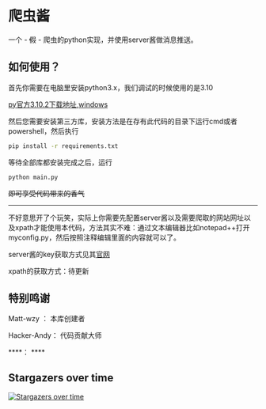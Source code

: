 # 爬虫酱

一个 - ~~假~~ - 爬虫的python实现，并使用server酱做消息推送。

## 如何使用？

首先你需要在电脑里安装python3.x，我们调试的时候使用的是3.10

[py官方3.10.2下载地址,windows](https://www.python.org/ftp/python/3.10.2/python-3.10.2-amd64.exe)

然后您需要安装第三方库，安装方法是在存有此代码的目录下运行cmd或者powershell，然后执行

```bash
pip install -r requirements.txt 
```

等待全部库都安装完成之后，运行

```bash
python main.py
```

~~即可享受代码带来的香气~~

------

不好意思开了个玩笑，实际上你需要先配置server酱以及需要爬取的网站网址以及xpath才能使用本代码，方法其实不难：通过文本编辑器比如notepad++打开myconfig.py，然后按照注释编辑里面的内容就可以了。

server酱的key获取方式见其[官网](https://sct.ftqq.com/sendkey)

xpath的获取方式：待更新

## 特别鸣谢

Matt-wzy ： 本库创建者

Hacker-Andy： 代码贡献大师

****： ****


## Stargazers over time

[![Stargazers over time](https://starchart.cc/Matt-wzy/spiderjiang.svg)](https://starchart.cc/Matt-wzy/spiderjiang)
